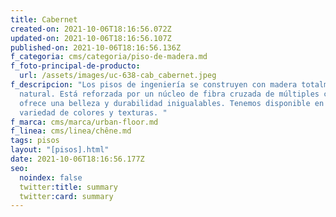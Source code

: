 ```yaml
---
title: Cabernet
created-on: 2021-10-06T18:16:56.072Z
updated-on: 2021-10-06T18:16:56.107Z
published-on: 2021-10-06T18:16:56.136Z
f_categoria: cms/categoria/piso-de-madera.md
f_foto-principal-de-producto:
  url: /assets/images/uc-638-cab_cabernet.jpeg
f_descripcion: "Los pisos de ingeniería se construyen con madera totalmente
  natural. Está reforzada por un núcleo de fibra cruzada de múltiples capas, que
  ofrece una belleza y durabilidad inigualables. Tenemos disponible en una
  variedad de colores y texturas. "
f_marca: cms/marca/urban-floor.md
f_linea: cms/linea/chêne.md
tags: pisos
layout: "[pisos].html"
date: 2021-10-06T18:16:56.177Z
seo:
  noindex: false
  twitter:title: summary
  twitter:card: summary
---
```

